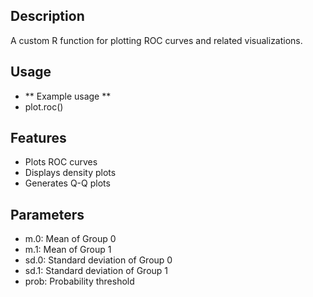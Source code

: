 ## Description
A custom R function for plotting ROC curves and related visualizations.

## Usage 
- ** Example usage **
- plot.roc()

## Features
- Plots ROC curves
- Displays density plots
- Generates Q-Q plots

## Parameters 
- m.0: Mean of Group 0
- m.1: Mean of Group 1
- sd.0: Standard deviation of Group 0
- sd.1: Standard deviation of Group 1
- prob: Probability threshold
